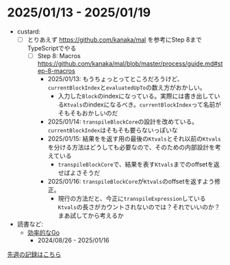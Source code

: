 # 2025/01/13 - 2025/01/19

- custard:
    - [ ] とりあえず <https://github.com/kanaka/mal> を参考にStep 8までTypeScriptでやる
        - [ ] Step 8: Macros <https://github.com/kanaka/mal/blob/master/process/guide.md#step-8-macros>
            - 2025/01/13: もうちょっとってところだろうけど、`currentBlockIndex`と`evaluatedUpTo`の数え方がおかしい。
                - 入力した`Block`のindexになっている。実際には書き出している`Ktvals`のindexになるべき。`currentBlockIndex`って名前がそもそもおかしいのだ
            - 2025/01/14: `transpileBlockCore`の設計を改めている。`currentBlockIndex`はそもそも要らないっぽいな
            - 2025/01/15: 結果をを返す用の最後の`Ktvals`とそれ以前の`Ktvals`を分ける方法はどうしても必要なので、そのための内部設計を考えている
                - `transpileBlockCore`で、結果を表す`Ktvals`までのoffsetを返せばよさそうだ
            - 2025/01/16: `transpileBlockCore`が`Ktvals`のoffsetを返すよう修正。
                - 現行の方法だと、今正に`transpileExpression`している`Ktvals`の長さがカウントされないのでは？それでいいのか？まあ試してから考えるか
- 読書など:
    - [効率的なGo](https://www.oreilly.co.jp//books/9784814400539/)
        - 2024/08/26 - 2025/01/16

[先週の記録はこちら](https://github.com/igrep/daily-commits/blob/85807aada5ec06df2bed9998d2c747c68b1b394e/yesterday.md)
